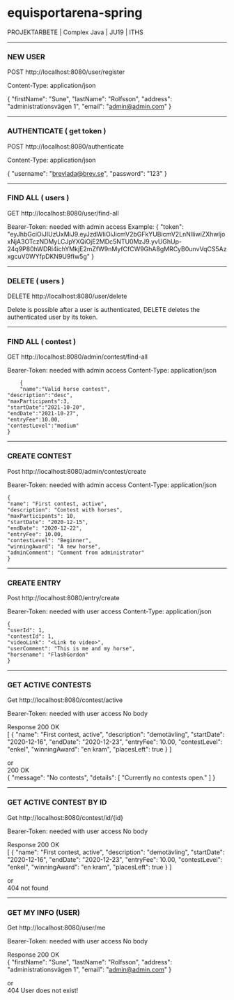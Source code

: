 # equisportarena-spring
PROJEKTARBETE | Complex Java | JU19 | ITHS
____________________________________________________________________
### NEW USER
POST http://localhost:8080/user/register

Content-Type: application/json

{
"firstName": "Sune",
"lastName": "Rolfsson",
"address": "administrationsvägen 1",
"email": "admin@admin.com"
}

____________________________________________________________________

### AUTHENTICATE ( get token )
POST http://localhost:8080/authenticate


Content-Type: application/json

{
	"username": "brevlada@brev.se",
	"password": "123"
}
___________________________________________________________________
### FIND ALL ( users ) 
GET http://localhost:8080/user/find-all

Bearer-Token: needed with admin access
      Example: {
  "token": "eyJhbGciOiJIUzUxMiJ9.eyJzdWIiOiJicmV2bGFkYUBicmV2LnNlIiwiZXhwIjoxNjA3OTczNDMyLCJpYXQiOjE2MDc5NTU0MzJ9.yvUGhUp-24q9P80hWDRi4ichYMkjE2mZfW9nMyfCfCW9GhA8gMRCyB0unvVqCS5AzxgcuV0WYfpDKN9U9fIw5g"
}
____________________________________________________________________

### DELETE ( users ) 

DELETE http://localhost:8080/user/delete

Delete is possible after a user is authenticated, DELETE deletes the authenticated user by its token.

____________________________________________________________________

### FIND ALL  ( contest )
GET http://localhost:8080/admin/contest/find-all

Bearer-Token: needed with admin access
Content-Type: application/json
    
    	{
    	"name":"Valid horse contest",
	"description":"desc",
	"maxParticipants":3,
	"startDate":"2021-10-20",
	"endDate":"2021-10-27",
	"entryFee":10.00,
	"contestLevel":"medium"
	}
___________________________________________________________________

### CREATE CONTEST
Post http://localhost:8080/admin/contest/create

Bearer-Token: needed with admin access
Content-Type: application/json

	{
	"name": "First contest, active",
	"description": "Contest with horses",
	"maxParticipants": 10,
	"startDate": "2020-12-15",
	"endDate": "2020-12-22",
	"entryFee": 10.00,
	"contestLevel": "Beginner",
	"winningAward": "A new horse",
	"adminComment": "Comment from administrator"
	}
___________________________________________________________________

### CREATE ENTRY
Post http://localhost:8080/entry/create

Bearer-Token: needed with user access
Content-Type: application/json

	{
	"userId": 1,
	"contestId": 1,
	"videoLink": "<Link to video>",
	"userComment": "This is me and my horse",
	"horsename": "FlashGordon"
	}

___________________________________________________________________

### GET ACTIVE CONTESTS
Get http://localhost:8080/contest/active

Bearer-Token: needed with user access
No body

Response
200 OK <br>
[
{
"name": "First contest, active",
"description": "demotävling",
"startDate": "2020-12-16",
"endDate": "2020-12-23",
"entryFee": 10.00,
"contestLevel": "enkel",
"winningAward": "en kram",
"placesLeft": true
}
]


or <br> 
200 OK <br>
{
"message": "No contests",
"details": [
"Currently no contests open."
]
}

___________________________________________________________________

### GET ACTIVE CONTEST BY ID
Get http://localhost:8080/contest/id/{id}

Bearer-Token: needed with user access
No body

Response
200 OK <br>
[
{
"name": "First contest, active",
"description": "demotävling",
"startDate": "2020-12-16",
"endDate": "2020-12-23",
"entryFee": 10.00,
"contestLevel": "enkel",
"winningAward": "en kram",
"placesLeft": true
}
]

or <br>
404 not found

___________________________________________________________________

### GET MY INFO (USER)
Get http://localhost:8080/user/me

Bearer-Token: needed with user access
No body

Response
200 OK <br>
{
"firstName": "Sune",
"lastName": "Rolfsson",
"address": "administrationsvägen 1",
"email": "admin@admin.com"
}

or <br>
404 User does not exist!